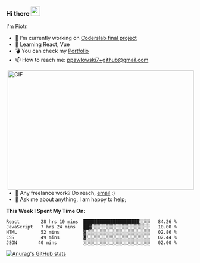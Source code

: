 ### Hi there <img src="https://media.giphy.com/media/hvRJCLFzcasrR4ia7z/giphy.gif" width="25px">


<!--
**piotrpawlowski7/piotrpawlowski7** is a ✨ _special_ ✨ repository because its `README.md` (this file) appears on your GitHub profile.

Here are some ideas to get you started:
-->

I'm Piotr.
- 🔭 I’m currently working on [Coderslab final project] 
- 🏀  Learning React, Vue
- 💣 You can check my [Portfolio]
- 📫 How to reach me: ppawlowski7+github@gmail.com

<img align="right" alt="GIF" src="https://s6.gifyu.com/images/code992f73b58d0ba400.gif" width="500" height="320" />

- 💼 Any freelance work? Do reach, [email](mailto:abhishek.naidu@cred.club) :)
- 💬 Ask me about anything, I am happy to help;

**This Week I Spent My Time On:**
<!--START_SECTION:waka-->
```text
React        28 hrs 10 mins  █████████████████████░░░░   84.26 % 
JavaScript   7 hrs 24 mins   ██▓░░░░░░░░░░░░░░░░░░░░░░   10.00 % 
HTML         52 mins         ▓░░░░░░░░░░░░░░░░░░░░░░░░   02.86 % 
CSS          49 mins         ▓░░░░░░░░░░░░░░░░░░░░░░░░   02.44 % 
JSON        40 mins          ░░░░░░░░░░░░░░░░░░░░░░░░░   02.00 % 
```
<!--END_SECTION:waka-->

[![Anurag's GitHub stats](https://github-readme-stats.vercel.app/api?piotrpawlowski7=anuraghazra)](https://github.com/anuraghazra/github-readme-stats)


[//]: # (These are reference links used in the body of this note and get stripped out when the markdown processor does its job. There is no need to format nicely because it shouldn't be seen. Thanks SO - http://stackoverflow.com/questions/4823468/store-comments-in-markdown-syntax)

[Coderslab final project]: <https://github.com/piotrpawlowski7/cl_finalproject>
[Portfolio]: <https://piotrpawlowski7.github.io>
